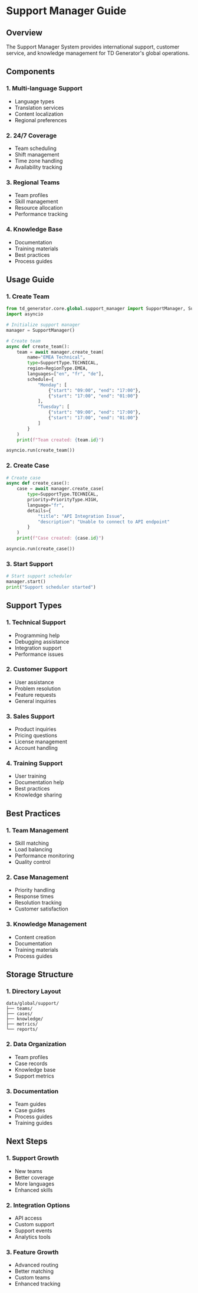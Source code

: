 # Support Manager Guide

## Overview
The Support Manager System provides international support, customer service, and knowledge management for TD Generator's global operations.

## Components

### 1. Multi-language Support
- Language types
- Translation services
- Content localization
- Regional preferences

### 2. 24/7 Coverage
- Team scheduling
- Shift management
- Time zone handling
- Availability tracking

### 3. Regional Teams
- Team profiles
- Skill management
- Resource allocation
- Performance tracking

### 4. Knowledge Base
- Documentation
- Training materials
- Best practices
- Process guides

## Usage Guide

### 1. Create Team
```python
from td_generator.core.global.support_manager import SupportManager, SupportType, RegionType
import asyncio

# Initialize support manager
manager = SupportManager()

# Create team
async def create_team():
    team = await manager.create_team(
        name="EMEA Technical",
        type=SupportType.TECHNICAL,
        region=RegionType.EMEA,
        languages=["en", "fr", "de"],
        schedule={
            "Monday": [
                {"start": "09:00", "end": "17:00"},
                {"start": "17:00", "end": "01:00"}
            ],
            "Tuesday": [
                {"start": "09:00", "end": "17:00"},
                {"start": "17:00", "end": "01:00"}
            ]
        }
    )
    print(f"Team created: {team.id}")

asyncio.run(create_team())
```

### 2. Create Case
```python
# Create case
async def create_case():
    case = await manager.create_case(
        type=SupportType.TECHNICAL,
        priority=PriorityType.HIGH,
        language="fr",
        details={
            "title": "API Integration Issue",
            "description": "Unable to connect to API endpoint"
        }
    )
    print(f"Case created: {case.id}")

asyncio.run(create_case())
```

### 3. Start Support
```python
# Start support scheduler
manager.start()
print("Support scheduler started")
```

## Support Types

### 1. Technical Support
- Programming help
- Debugging assistance
- Integration support
- Performance issues

### 2. Customer Support
- User assistance
- Problem resolution
- Feature requests
- General inquiries

### 3. Sales Support
- Product inquiries
- Pricing questions
- License management
- Account handling

### 4. Training Support
- User training
- Documentation help
- Best practices
- Knowledge sharing

## Best Practices

### 1. Team Management
- Skill matching
- Load balancing
- Performance monitoring
- Quality control

### 2. Case Management
- Priority handling
- Response times
- Resolution tracking
- Customer satisfaction

### 3. Knowledge Management
- Content creation
- Documentation
- Training materials
- Process guides

## Storage Structure

### 1. Directory Layout
```
data/global/support/
├── teams/
├── cases/
├── knowledge/
├── metrics/
└── reports/
```

### 2. Data Organization
- Team profiles
- Case records
- Knowledge base
- Support metrics

### 3. Documentation
- Team guides
- Case guides
- Process guides
- Training guides

## Next Steps

### 1. Support Growth
- New teams
- Better coverage
- More languages
- Enhanced skills

### 2. Integration Options
- API access
- Custom support
- Support events
- Analytics tools

### 3. Feature Growth
- Advanced routing
- Better matching
- Custom teams
- Enhanced tracking
